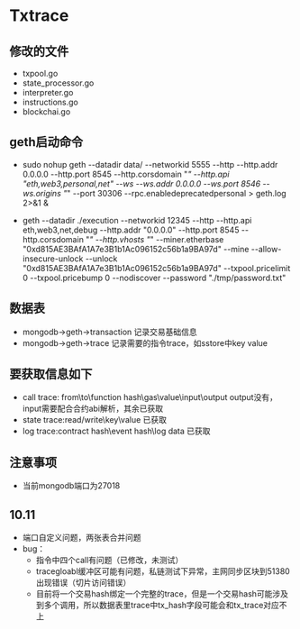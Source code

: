# Txtrace
## 修改的文件
- txpool.go
- state_processor.go
- interpreter.go
- instructions.go
- blockchai.go

## geth启动命令
- sudo nohup geth --datadir data/ --networkid 5555 --http --http.addr 0.0.0.0 --http.port 8545 --http.corsdomain "*" --http.api "eth,web3,personal,net" --ws --ws.addr 0.0.0.0 --ws.port 8546 --ws.origins "*" --port 30306 --rpc.enabledeprecatedpersonal > geth.log 2>&1 & 

- geth --datadir ./execution  --networkid 12345 --http --http.api eth,web3,net,debug --http.addr "0.0.0.0" --http.port 8545 --http.corsdomain "*"  --http.vhosts "*" --miner.etherbase "0xd815AE3BAfA1A7e3B1b1Ac096152c56b1a9BA97d" --mine --allow-insecure-unlock  --unlock "0xd815AE3BAfA1A7e3B1b1Ac096152c56b1a9BA97d" --txpool.pricelimit 0 --txpool.pricebump 0 --nodiscover --password "./tmp/password.txt"

## 数据表
- mongodb->geth->transaction 记录交易基础信息
- mongodb->geth->trace 记录需要的指令trace，如sstore中key value

## 要获取信息如下 
- call trace: from\to\function hash\gas\value\input\output   output没有，input需要配合合约abi解析，其余已获取
- state trace:read/write\key\value 已获取
- log trace:contract hash\event hash\log data 已获取

## 注意事项
- 当前mongodb端口为27018

## 10.11 
- 端口自定义问题，两张表合并问题 
- bug：
    - 指令中四个call有问题（已修改，未测试） 
    - tracegloabl缓冲区可能有问题，私链测试下异常，主网同步区块到51380出现错误（切片访问错误）
    - 目前将一个交易hash绑定一个完整的trace，但是一个交易hash可能涉及到多个调用，所以数据表里trace中tx_hash字段可能会和tx_trace对应不上
